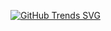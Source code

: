 [![GitHub Trends SVG](https://api.githubtrends.io/user/svg/avgupta456/langs)](https://githubtrends.io)

